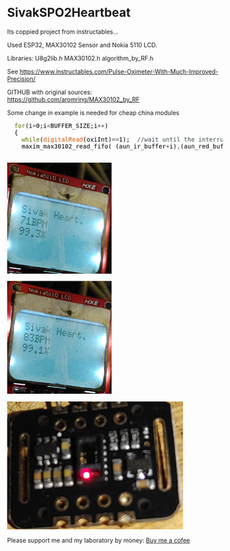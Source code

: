 # SivakSPO2Heartbeat
Its coppied project from instructables...

Used ESP32, MAX30102 Sensor and Nokia 5110 LCD.

Libraries:
U8g2lib.h
MAX30102.h
algorithm_by_RF.h

See https://www.instructables.com/Pulse-Oximeter-With-Much-Improved-Precision/

GITHUB with original sources: https://github.com/aromring/MAX30102_by_RF



Some change in example is needed for cheap china modules
<pre>
 &nbsp;<font color="#5e6d03">for</font><font color="#000000">(</font><font color="#000000">i</font><font color="#434f54">=</font><font color="#000000">0</font><font color="#000000">;</font><font color="#000000">i</font><font color="#434f54">&lt;</font><font color="#000000">BUFFER_SIZE</font><font color="#000000">;</font><font color="#000000">i</font><font color="#434f54">++</font><font color="#000000">)</font>
 &nbsp;<font color="#000000">{</font>
 &nbsp;&nbsp;&nbsp;<font color="#5e6d03">while</font><font color="#000000">(</font><font color="#d35400">digitalRead</font><font color="#000000">(</font><font color="#000000">oxiInt</font><font color="#000000">)</font><font color="#434f54">==</font><font color="#000000">1</font><font color="#000000">)</font><font color="#000000">;</font> &nbsp;<font color="#434f54">&#47;&#47;wait until the interrupt pin asserts</font>
 &nbsp;&nbsp;&nbsp;<font color="#000000">maxim_max30102_read_fifo</font><font color="#000000">(</font> <font color="#000000">(</font><font color="#000000">aun_ir_buffer</font><font color="#434f54">+</font><font color="#000000">i</font><font color="#000000">)</font><font color="#434f54">,</font><font color="#000000">(</font><font color="#000000">aun_red_buffer</font><font color="#434f54">+</font><font color="#000000">i</font><font color="#000000">)</font><font color="#000000">)</font><font color="#000000">;</font> &nbsp;<font color="#434f54">&#47;&#47;read from MAX30102 FIFO &#47;&#47;swapped values for cheap modules</font>

</pre>

![alt text](https://github.com/sjsivo/Sivak-SPO2-Heartbeat-Sensor/blob/main/disp1.png?raw=true)

![alt text](https://github.com/sjsivo/Sivak-SPO2-Heartbeat-Sensor/blob/main/disp2.png?raw=true)

![alt text](https://github.com/sjsivo/Sivak-SPO2-Heartbeat-Sensor/blob/main/sensorMAX30102.png?raw=true)


Please support me and my laboratory by money: [Buy me a cofee](paypal.me/sktechnologiesk)

